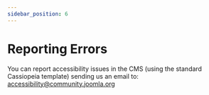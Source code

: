 ```yaml
---
sidebar_position: 6
---
```

Reporting Errors
===========
You can report accessibility issues in the CMS (using the standard Cassiopeia template) sending us an email to: [accessibility@community.joomla.org](mailto:accessibility@community.joomla.org)

